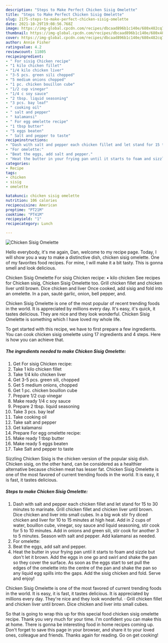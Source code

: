 ```yaml
---
description: "Steps to Make Perfect Chicken Sisig Omelette"
title: "Steps to Make Perfect Chicken Sisig Omelette"
slug: 2175-steps-to-make-perfect-chicken-sisig-omelette
date: 2021-10-29T19:08:56.768Z
image: https://img-global.cpcdn.com/recipes/dbcaad896b1c140e/680x482cq70/chicken-sisig-omelette-recipe-main-photo.jpg
thumbnail: https://img-global.cpcdn.com/recipes/dbcaad896b1c140e/680x482cq70/chicken-sisig-omelette-recipe-main-photo.jpg
cover: https://img-global.cpcdn.com/recipes/dbcaad896b1c140e/680x482cq70/chicken-sisig-omelette-recipe-main-photo.jpg
author: Annie Fisher
ratingvalue: 4.2
reviewcount: 11805
recipeingredient:
- " For sisig Chicken recipe"
- "1 kilo chicken fillet"
- "1/4 kilo chicken liver"
- "3-5 pcs. green sili chopped"
- "5 medium onions chopped"
- "1 pc. chicken bouillon cube"
- "1/2 cup vinegar"
- "1/4 c soy sauce"
- "2 tbsp. liquid seasoning"
- "3 pcs. bay leaf"
- " cooking oil"
- " salt and pepper"
- " kalamansi"
- " For egg omelette recipe"
- "1 tbsp butter"
- "5 eggs beaten"
- " Salt and pepper to taste"
recipeinstructions:
- "Dash with salt and pepper each chicken fillet and let stand for 15 to 30 minutes to marinate. Grill chicken fillet and chicken liver until brown. Dice chicken and liver into small cubes. In a big wok stir fry diced chicken and liver for 10 to 15 minutes at high heat. Add in 2 cups of water, bouillon cube, vinegar, soy sauce and liquid seasoning, stir cook for 5 to 10 minutes. Add in onions and green sili, stir cook for another 3 to 5 minutes. Season with salt and pepper. Add kalamansi as needed."
- "For omelette:"
- "Beat the eggs, add salt and pepper."
- "Heat the butter in your frying pan until it starts to foam and sizzle but don&#39;t let it brown. Add the eggs in one go and swirl and shake the pan so they cover the surface. As soon as the eggs start to set pull the edges of the omelette into the centre of the pan and shake the pan so any liquid egg spills into the gaps. Add the sisig chicken and fold. Serve and enjoy!"
categories:
- Recipe
tags:
- chicken
- sisig
- omelette

katakunci: chicken sisig omelette 
nutrition: 106 calories
recipecuisine: American
preptime: "PT21M"
cooktime: "PT41M"
recipeyield: "1"
recipecategory: Lunch

---
```



![Chicken Sisig Omelette](https://img-global.cpcdn.com/recipes/dbcaad896b1c140e/680x482cq70/chicken-sisig-omelette-recipe-main-photo.jpg)

Hello everybody, it's me again, Dan, welcome to my recipe page. Today, I will show you a way to make a distinctive dish, chicken sisig omelette. One of my favorites food recipes. For mine, I will make it a bit tasty. This is gonna smell and look delicious.

Chicken Sisig Omelette For sisig Chicken recipe: • kilo chicken See recipes for Chicken sisig, Chicken Sisig Omelette too. Grill chicken fillet and chicken liver until brown. Dice chicken and liver Once cooked, add sisig and fold into an omelette. In a pan, sauté garlic, onion, bell pepper, and.

Chicken Sisig Omelette is one of the most popular of recent trending foods in the world. It is appreciated by millions every day. It's easy, it's quick, it tastes delicious. They are nice and they look wonderful. Chicken Sisig Omelette is something which I have loved my whole life.


To get started with this recipe, we have to first prepare a few ingredients. You can cook chicken sisig omelette using 17 ingredients and 4 steps. Here is how you can achieve that.

<!--inarticleads1-->

##### The ingredients needed to make Chicken Sisig Omelette:

1. Get  For sisig Chicken recipe:
1. Take 1 kilo chicken fillet
1. Take 1/4 kilo chicken liver
1. Get 3-5 pcs. green sili, chopped
1. Get 5 medium onions, chopped
1. Get 1 pc. chicken bouillon cube
1. Prepare 1/2 cup vinegar
1. Make ready 1/4 c soy sauce
1. Prepare 2 tbsp. liquid seasoning
1. Take 3 pcs. bay leaf
1. Take  cooking oil
1. Take  salt and pepper
1. Get  kalamansi
1. Prepare  For egg omelette recipe:
1. Make ready 1 tbsp butter
1. Make ready 5 eggs beaten
1. Take  Salt and pepper to taste


Sizzling Chicken Sisig is the chicken version of the popular sisig dish. Chicken sisig, on the other hand, can be considered as a healthier alternative because chicken meat has lesser fat. Chicken Sisig Omelette is one of the most favored of current trending foods in the world. It is easy, it is fast, it tastes delicious. 

<!--inarticleads2-->

##### Steps to make Chicken Sisig Omelette:

1. Dash with salt and pepper each chicken fillet and let stand for 15 to 30 minutes to marinate. Grill chicken fillet and chicken liver until brown. Dice chicken and liver into small cubes. In a big wok stir fry diced chicken and liver for 10 to 15 minutes at high heat. Add in 2 cups of water, bouillon cube, vinegar, soy sauce and liquid seasoning, stir cook for 5 to 10 minutes. Add in onions and green sili, stir cook for another 3 to 5 minutes. Season with salt and pepper. Add kalamansi as needed.
1. For omelette:
1. Beat the eggs, add salt and pepper.
1. Heat the butter in your frying pan until it starts to foam and sizzle but don&#39;t let it brown. Add the eggs in one go and swirl and shake the pan so they cover the surface. As soon as the eggs start to set pull the edges of the omelette into the centre of the pan and shake the pan so any liquid egg spills into the gaps. Add the sisig chicken and fold. Serve and enjoy!


Chicken Sisig Omelette is one of the most favored of current trending foods in the world. It is easy, it is fast, it tastes delicious. It is appreciated by millions every day. They&#39;re nice and they look wonderful. · Grill chicken fillet and chicken liver until brown. Dice chicken and liver into small cubes. 

So that is going to wrap this up for this special food chicken sisig omelette recipe. Thank you very much for your time. I'm confident you can make this at home. There is gonna be interesting food in home recipes coming up. Don't forget to save this page in your browser, and share it to your loved ones, colleague and friends. Thanks again for reading. Go on get cooking!
